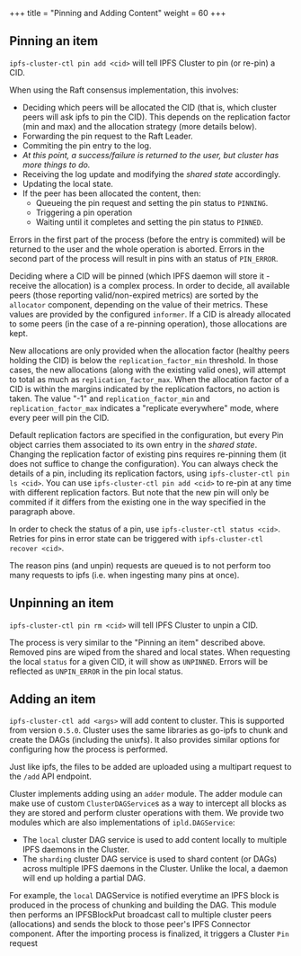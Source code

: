 +++
title = "Pinning and Adding Content"
weight = 60
+++

## Pinning an item

`ipfs-cluster-ctl pin add <cid>` will tell IPFS Cluster to pin (or re-pin) a CID.

When using the Raft consensus implementation, this involves:

* Deciding which peers will be allocated the CID (that is, which cluster peers will ask ipfs to pin the CID). This depends on the replication factor (min and max) and the allocation strategy (more details below).
* Forwarding the pin request to the Raft Leader.
* Commiting the pin entry to the log.
* *At this point, a success/failure is returned to the user, but cluster has more things to do.*
* Receiving the log update and modifying the *shared state* accordingly.
* Updating the local state.
* If the peer has been allocated the content, then:
  * Queueing the pin request and setting the pin status to `PINNING`.
  * Triggering a pin operation
  * Waiting until it completes and setting the pin status to `PINNED`.

Errors in the first part of the process (before the entry is commited) will be returned to the user and the whole operation is aborted. Errors in the second part of the process will result in pins with an status of `PIN_ERROR`.

Deciding where a CID will be pinned (which IPFS daemon will store it - receive the allocation) is a complex process. In order to decide, all available peers (those reporting valid/non-expired metrics) are sorted by the `allocator` component, depending on the value of their metrics. These values are provided by the configured `informer`. If a CID is already allocated to some peers (in the case of a re-pinning operation), those allocations are kept.

New allocations are only provided when the allocation factor (healthy peers holding the CID) is below the `replication_factor_min` threshold. In those cases, the new allocations (along with the existing valid ones), will attempt to total as much as `replication_factor_max`. When the allocation factor of a CID is within the margins indicated by the replication factors, no action is taken. The value "-1" and `replication_factor_min` and `replication_factor_max` indicates a "replicate everywhere" mode, where every peer will pin the CID.

Default replication factors are specified in the configuration, but every Pin object carries them associated to its own entry in the *shared state*. Changing the replication factor of existing pins requires re-pinning them (it does not suffice to change the configuration). You can always check the details of a pin, including its replication factors, using `ipfs-cluster-ctl pin ls <cid>`. You can use `ipfs-cluster-ctl pin add <cid>` to re-pin at any time with different replication factors. But note that the new pin will only be commited if it differs from the existing one in the way specified in the paragraph above.

In order to check the status of a pin, use `ipfs-cluster-ctl status <cid>`. Retries for pins in error state can be triggered with `ipfs-cluster-ctl recover <cid>`.

The reason pins (and unpin) requests are queued is to not perform too many requests to ipfs (i.e. when ingesting many pins at once).


## Unpinning an item

`ipfs-cluster-ctl pin rm <cid>` will tell IPFS Cluster to unpin a CID.

The process is very similar to the "Pinning an item" described above. Removed pins are wiped from the shared and local states. When requesting the local `status` for a given CID, it will show as `UNPINNED`. Errors will be reflected as `UNPIN_ERROR` in the pin local status.

## Adding an item

`ipfs-cluster-ctl add <args>` will add content to cluster. This is supported from version `0.5.0`. Cluster uses the same libraries as go-ipfs to chunk and create the DAGs (including the unixfs). It also provides similar options for configuring how the process is performed.

Just like ipfs, the files to be added are uploaded using a multipart request to the `/add` API endpoint.

Cluster implements adding using an `adder` module. The adder module can make use of custom `ClusterDAGService`s as a way to intercept all blocks as they are stored and perform cluster operations with them. We provide two modules which are also implementations of `ipld.DAGService`:

* The `local` cluster DAG service is used to add content locally to multiple IPFS daemons in the Cluster.
* The `sharding` cluster DAG service is used to shard content (or DAGs) across multiple IPFS daemons in the Cluster. Unlike the local, a daemon will end up holding a partial DAG.

For example, the `local` DAGService is notified everytime an IPFS block is produced in the process of chunking and building the DAG. This module then performs an IPFSBlockPut broadcast call to multiple cluster peers (allocations) and sends the block to those peer's IPFS Connector component. After the importing process is finalized, it triggers a Cluster `Pin` request